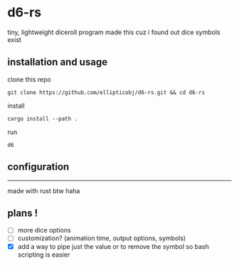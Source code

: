 # d6-rs

tiny, lightweight diceroll program
made this cuz i found out dice symbols exist

## installation and usage
clone this repo
```
git clone https://github.com/ellipticobj/d6-rs.git && cd d6-rs
```

install
```
cargo install --path .
```

run
```
d6
```

## configuration


---

made with rust btw haha

## plans !
- [ ] more dice options
- [ ] customization? (animation time, output options, symbols)
- [x] add a way to pipe just the value or to remove the symbol so bash scripting is easier
